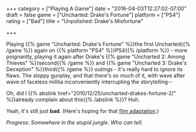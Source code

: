 +++
category = ["Playing A Game"]
date = "2016-04-03T12:27:02-07:00"
draft = false
game = ["Uncharted: Drake's Fortune"]
platform = ["PS4"]
rating = ["Bad"]
title = "Unpolished: Drake's Misfortune"

+++

Playing {{% game "Uncharted: Drake's Fortune" %}}the first Uncharted{{% /game %}} again on {{% platform "PS4" %}}PS4{{% /platform %}} - more poignantly, playing it again after Drake's {{% game "Uncharted 2: Among Thieves" %}}second{{% /game %}} and {{% game "Uncharted 3: Drake's Deception" %}}third{{% /game %}} outings - it's really hard to ignore its flaws.  The sloppy gunplay, and that there's <i>so much</i> of it, with wave after wave of faceless militia inconveniently interrupting the storytelling--

Oh, did I {{% abslink href="2010/12/25/uncharted-drakes-fortune-2/" %}}already complain about this{{% /abslink %}}?  Huh.

Yeah, it's still just <b>bad</b>.  (Here's hoping for that <a href="http://www.imdb.com/title/tt1464335/">film adaptation</a>.)

<i>Progress: Somewhere in the stupid jungle.  Who can tell.</i>
